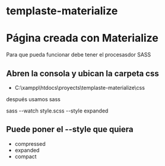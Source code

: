 # templaste-materialize

Página creada con Materialize
==============================



Para que pueda funcionar debe tener el procesasdor SASS 

Abren la consola y ubican la carpeta css
-

- C:\xampp\htdocs\proyects\templaste-materialize\css

después usamos sass 

sass --watch style.scss --style expanded 

Puede poner el --style que quiera
-
- compressed 
- expanded
- compact
